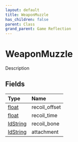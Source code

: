 ```yaml
---
layout: default
title: WeaponMuzzle
has_children: false
parent: Class
grand_parent: Game Reflection
---
```

# WeaponMuzzle
Description 

## Fields

| Type | Name |
|:-------------|:--------------|
| [float](/docs/game-reflection/components/float) | recoil_offset |
| [float](/docs/game-reflection/components/float) | recoil_time |
| [IdString](/docs/game-reflection/components/id_string) | recoil_bone |
| [IdString](/docs/game-reflection/components/id_string) | attachment |

